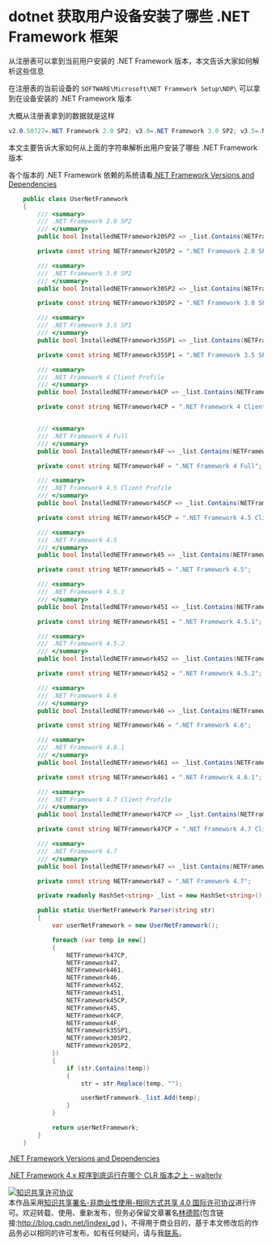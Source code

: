 # dotnet 获取用户设备安装了哪些 .NET Framework 框架

从注册表可以拿到当前用户安装的 .NET Framework 版本，本文告诉大家如何解析这些信息

<!--more-->
<!-- csdn -->

在注册表的当前设备的 `SOFTWARE\Microsoft\NET Framework Setup\NDP\` 可以拿到在设备安装的 .NET Framework 版本

大概从注册表拿到的数据就是这样

```csharp
v2.0.50727=.NET Framework 2.0 SP2; v3.0=.NET Framework 3.0 SP2; v3.5=.NET Framework 3.5 SP1; v4 Client=.NET Framework 4.5 Client Profile; v4 Full=.NET Framework 4.5; 
```

本文主要告诉大家如何从上面的字符串解析出用户安装了哪些 .NET Framework 版本

各个版本的 .NET Framework 依赖的系统请看[.NET Framework Versions and Dependencies](https://docs.microsoft.com/en-us/dotnet/framework/migration-guide/versions-and-dependencies#targeting-and-running-net-framework-apps-for-version-45-and-later?wt.mc_id=MVP )

```csharp
    public class UserNetFramework
    {
        /// <summary>
        /// .NET Framework 2.0 SP2
        /// </summary>
        public bool InstalledNETFramework20SP2 => _list.Contains(NETFramework20SP2);

        private const string NETFramework20SP2 = ".NET Framework 2.0 SP2";

        /// <summary>
        /// .NET Framework 3.0 SP2
        /// </summary>
        public bool InstalledNETFramework30SP2 => _list.Contains(NETFramework30SP2);

        private const string NETFramework30SP2 = ".NET Framework 3.0 SP2";

        /// <summary>
        /// .NET Framework 3.5 SP1
        /// </summary>
        public bool InstalledNETFramework35SP1 => _list.Contains(NETFramework35SP1);

        private const string NETFramework35SP1 = ".NET Framework 3.5 SP1";

        /// <summary>
        /// .NET Framework 4 Client Profile
        /// </summary>
        public bool InstalledNETFramework4CP => _list.Contains(NETFramework4CP);

        private const string NETFramework4CP = ".NET Framework 4 Client Profile";


        /// <summary>
        /// .NET Framework 4 Full
        /// </summary>
        public bool InstalledNETFramework4F => _list.Contains(NETFramework4F);

        private const string NETFramework4F = ".NET Framework 4 Full";

        /// <summary>
        /// .NET Framework 4.5 Client Profile
        /// </summary>
        public bool InstalledNETFramework45CP => _list.Contains(NETFramework45CP);

        private const string NETFramework45CP = ".NET Framework 4.5 Client Profile";

        /// <summary>
        /// .NET Framework 4.5
        /// </summary>
        public bool InstalledNETFramework45 => _list.Contains(NETFramework45);

        private const string NETFramework45 = ".NET Framework 4.5";

        /// <summary>
        /// .NET Framework 4.5.1
        /// </summary>
        public bool InstalledNETFramework451 => _list.Contains(NETFramework451);

        private const string NETFramework451 = ".NET Framework 4.5.1";

        /// <summary>
        /// .NET Framework 4.5.2
        /// </summary>
        public bool InstalledNETFramework452 => _list.Contains(NETFramework452);

        private const string NETFramework452 = ".NET Framework 4.5.2";

        /// <summary>
        /// .NET Framework 4.6
        /// </summary>
        public bool InstalledNETFramework46 => _list.Contains(NETFramework46);

        private const string NETFramework46 = ".NET Framework 4.6";

        /// <summary>
        /// .NET Framework 4.6.1
        /// </summary>
        public bool InstalledNETFramework461 => _list.Contains(NETFramework461);

        private const string NETFramework461 = ".NET Framework 4.6.1";

        /// <summary>
        /// .NET Framework 4.7 Client Profile
        /// </summary>
        public bool InstalledNETFramework47CP => _list.Contains(NETFramework47CP);

        private const string NETFramework47CP = ".NET Framework 4.7 Client Profile";

        /// <summary>
        /// .NET Framework 4.7
        /// </summary>
        public bool InstalledNETFramework47 => _list.Contains(NETFramework47);

        private const string NETFramework47 = ".NET Framework 4.7";

        private readonly HashSet<string> _list = new HashSet<string>();

        public static UserNetFramework Parser(string str)
        {
            var userNetFramework = new UserNetFramework();

            foreach (var temp in new[]
            {
                NETFramework47CP, 
                NETFramework47, 
                NETFramework461, 
                NETFramework46, 
                NETFramework452, 
                NETFramework451,
                NETFramework45CP,
                NETFramework45, 
                NETFramework4CP,
                NETFramework4F,
                NETFramework35SP1, 
                NETFramework30SP2,
                NETFramework20SP2,
            })
            {
                if (str.Contains(temp))
                {
                    str = str.Replace(temp, "");

                    userNetFramework._list.Add(temp);
                }
            }

            return userNetFramework;
        }
    }

```

[.NET Framework Versions and Dependencies](https://docs.microsoft.com/en-us/dotnet/framework/migration-guide/versions-and-dependencies#targeting-and-running-net-framework-apps-for-version-45-and-later?wt.mc_id=MVP )


[.NET Framework 4.x 程序到底运行在哪个 CLR 版本之上 - walterlv](https://walterlv.gitee.io/dotnet/2017/09/22/dotnet-version.html )

<a rel="license" href="http://creativecommons.org/licenses/by-nc-sa/4.0/"><img alt="知识共享许可协议" style="border-width:0" src="https://i.creativecommons.org/l/by-nc-sa/4.0/88x31.png" /></a><br />本作品采用<a rel="license" href="http://creativecommons.org/licenses/by-nc-sa/4.0/">知识共享署名-非商业性使用-相同方式共享 4.0 国际许可协议</a>进行许可。欢迎转载、使用、重新发布，但务必保留文章署名[林德熙](http://blog.csdn.net/lindexi_gd)(包含链接:http://blog.csdn.net/lindexi_gd )，不得用于商业目的，基于本文修改后的作品务必以相同的许可发布。如有任何疑问，请与我[联系](mailto:lindexi_gd@163.com)。

